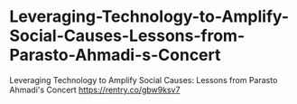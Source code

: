 # Leveraging-Technology-to-Amplify-Social-Causes-Lessons-from-Parasto-Ahmadi-s-Concert
Leveraging Technology to Amplify Social Causes: Lessons from Parasto Ahmadi's Concert https://rentry.co/gbw9ksv7
